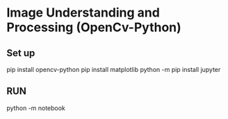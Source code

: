 # Image Understanding and Processing (OpenCv-Python)

## Set up
pip install opencv-python
pip install matplotlib
python -m pip install jupyter

## RUN
python -m notebook